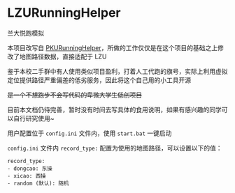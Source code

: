 # LZURunningHelper

兰大悦跑模拟

本项目改写自 [PKURunningHelper](https://github.com/RinCloud/PKURunningHelper)，所做的工作仅仅是在这个项目的基础之上修改了地图路径数据，直接适配于 LZU

鉴于本校二手群中有人使用类似项目盈利，打着人工代跑的旗号，实际上利用虚拟定位提供路径严重偏差的低劣服务，因此将这个自己用的小工具开源

~~是一个不想跑步不会写代码的卑微大学生低创项目~~

目前本文档仍待完善，暂时没有时间去写具体的食用说明，如果有感兴趣的同学可以自行研究使用~

用户配置位于 `config.ini` 文件内，使用 `start.bat` 一键启动

`config.ini` 文件内 `record_type:` 配置为使用的地图路径，可以设置以下的值：

```
record_type:
- dongcao: 东操
- xicao: 西操
- random (默认): 随机
```
